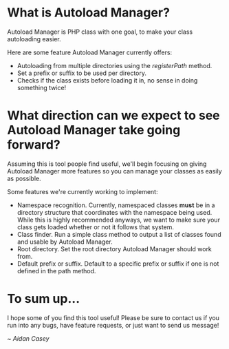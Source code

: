 # What is Autoload Manager?
Autoload Manager is PHP class with one goal, to make your class autoloading easier.

Here are some feature Autoload Manager currently offers:

* Autoloading from multiple directories using the *registerPath* method.
* Set a prefix or suffix to be used per directory.
* Checks if the class exists before loading it in, no sense in doing something twice!

# What direction can we expect to see Autoload Manager take going forward?
Assuming this is tool people find useful, we'll begin focusing on giving Autoload Manager more features so you can manage your classes as easily as possible.

Some features we're currently working to implement:

* Namespace recognition. Currently, namespaced classes **must** be in a directory structure that coordinates with the namespace being used. While this is highly recommended anyways, we want to make sure your class gets loaded whether or not it follows that system.
* Class finder. Run a simple class method to output a list of classes found and usable by Autoload Manager.
* Root directory. Set the root directory Autoload Manager should work from.
* Default prefix or suffix. Default to a specific prefix or suffix if one is not defined in the path method.

# To sum up...
I hope some of you find this tool useful! Please be sure to contact us if you run into any bugs, have feature requests, or just want to send us message!

*~ Aidan Casey*
